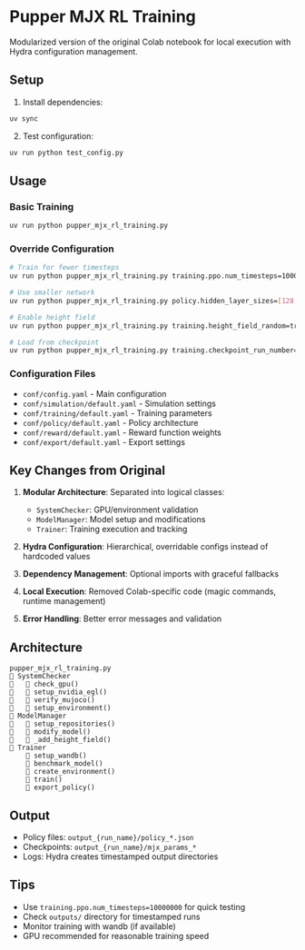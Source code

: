 # Pupper MJX RL Training

Modularized version of the original Colab notebook for local execution with Hydra configuration management.

## Setup

1. Install dependencies:
```bash
uv sync
```

2. Test configuration:
```bash
uv run python test_config.py
```

## Usage

### Basic Training
```bash
uv run python pupper_mjx_rl_training.py
```

### Override Configuration
```bash
# Train for fewer timesteps
uv run python pupper_mjx_rl_training.py training.ppo.num_timesteps=100000000

# Use smaller network
uv run python pupper_mjx_rl_training.py policy.hidden_layer_sizes=[128,64,64,64]

# Enable height field
uv run python pupper_mjx_rl_training.py training.height_field_random=true

# Load from checkpoint
uv run python pupper_mjx_rl_training.py training.checkpoint_run_number=238
```

### Configuration Files

- `conf/config.yaml` - Main configuration
- `conf/simulation/default.yaml` - Simulation settings
- `conf/training/default.yaml` - Training parameters
- `conf/policy/default.yaml` - Policy architecture
- `conf/reward/default.yaml` - Reward function weights
- `conf/export/default.yaml` - Export settings

## Key Changes from Original

1. **Modular Architecture**: Separated into logical classes:
   - `SystemChecker`: GPU/environment validation
   - `ModelManager`: Model setup and modifications
   - `Trainer`: Training execution and tracking

2. **Hydra Configuration**: Hierarchical, overridable configs instead of hardcoded values

3. **Dependency Management**: Optional imports with graceful fallbacks

4. **Local Execution**: Removed Colab-specific code (magic commands, runtime management)

5. **Error Handling**: Better error messages and validation

## Architecture

```
pupper_mjx_rl_training.py
   SystemChecker
      check_gpu()
      setup_nvidia_egl()
      verify_mujoco()
      setup_environment()
   ModelManager
      setup_repositories()
      modify_model()
      _add_height_field()
   Trainer
       setup_wandb()
       benchmark_model()
       create_environment()
       train()
       export_policy()
```

## Output

- Policy files: `output_{run_name}/policy_*.json`
- Checkpoints: `output_{run_name}/mjx_params_*`
- Logs: Hydra creates timestamped output directories

## Tips

- Use `training.ppo.num_timesteps=10000000` for quick testing
- Check `outputs/` directory for timestamped runs
- Monitor training with wandb (if available)
- GPU recommended for reasonable training speed